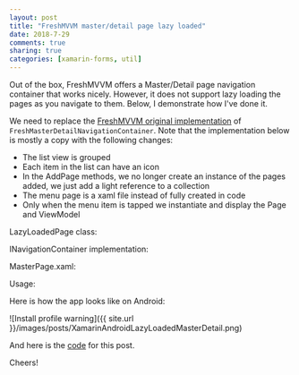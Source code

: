 ```yaml
---
layout: post
title: "FreshMVVM master/detail page lazy loaded"
date: 2018-7-29
comments: true
sharing: true
categories: [xamarin-forms, util]
---
```


Out of the box, FreshMVVM offers a Master/Detail page navigation container that works nicely. However, it does not support lazy loading the pages as you navigate to them. Below, I demonstrate how I've done it.

We need to replace the [FreshMVVM original implementation](https://github.com/rid00z/FreshMvvm/blob/master/src/FreshMvvm/NavigationContainers/FreshMasterDetailNavigationContainer.cs) of `FreshMasterDetailNavigationContainer`. Note that the implementation below is mostly a copy  with the following changes:

* The list view is grouped
* Each item in the list can have an icon
* In the AddPage methods, we no longer create an instance of the pages added, we just add a light reference to a collection
* The menu page is a xaml file instead of fully created in code
* Only when the menu item is tapped we instantiate and display the Page and ViewModel

LazyLoadedPage class:

<script src="https://gist.github.com/jlucaspains/2e564f2c021f82def8f107f6cd2a792f.js"></script>

INavigationContainer implementation:

<script src="https://gist.github.com/jlucaspains/e799b2b019e654b2a59e01474928152a.js"></script>

MasterPage.xaml:

<script src="https://gist.github.com/jlucaspains/f6ef3e9c1aee12db3dabe3ed1924a4a9.js"></script>

Usage:

<script src="https://gist.github.com/jlucaspains/96f01ca53a5afd6d39f0e0513fed881c.js"></script>

Here is how the app looks like on Android:

![Install profile warning]({{ site.url }}/images/posts/XamarinAndroidLazyLoadedMasterDetail.png)

And here is the [code](https://github.com/jlucaspains/BlogSamples/tree/master/Xamarin/LPains.LazyLoadedMasterDetailPage) for this post.

Cheers!